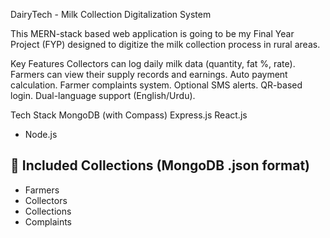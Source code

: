 DairyTech - Milk Collection Digitalization System

This MERN-stack based web application is going to be my Final Year Project (FYP) designed to digitize the milk collection process in rural areas.

Key Features
 Collectors can log daily milk data (quantity, fat %, rate).
 Farmers can view their supply records and earnings.
 Auto payment calculation.
 Farmer complaints system.
  Optional SMS alerts.
 QR-based login.
 Dual-language support (English/Urdu).

 Tech Stack
MongoDB (with Compass)
 Express.js
 React.js
- Node.js

## 📂 Included Collections (MongoDB .json format)
- Farmers
- Collectors
- Collections
- Complaints
